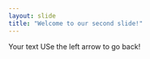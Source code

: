 ```yaml
---
layout: slide
title: "Welcome to our second slide!"
---
```

Your text
USe the left arrow to go back!
